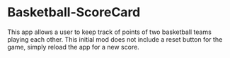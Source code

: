 # Basketball-ScoreCard
 
This app allows a user to keep track of points of two basketball teams playing each other. This initial mod does not include a reset button for the game, simply
reload the app for a new score.
